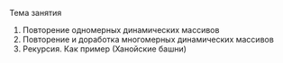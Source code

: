 Тема занятия
1. Повторение одномерных динамических массивов
2. Повторение и доработка многомерных динамических массивов
3. Рекурсия. Как пример (Ханойские башни)
